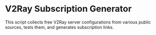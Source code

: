 # V2Ray Subscription Generator

This script collects free V2Ray server configurations from various public sources, tests them, and generates subscription links.
